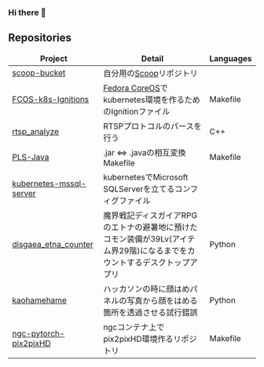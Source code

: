 ### Hi there 👋

## Repositories

<table>
  <thead align="center">
    <tr border: none;>
      <td><b>Project</b></td>
      <td><b>Detail</b></td>
      <td><b>Languages</b></td>
    </tr>
  </thead>
  <tbody>
    <tr>
      <td><a href=https://github.com/b1017034/scoop-bucket>scoop-bucket</a></td>
      <td>自分用の<a href=https://github.com/ScoopInstaller/Scoop>Scoop</a>リポジトリ</td>
      <td></td>
    </tr>
    <tr>
      <td><a href=https://github.com/b1017034/FCOS-k8s-Ignitions>FCOS-k8s-Ignitions</a></td>
      <td><a href=https://getfedora.org/en/coreos?stream=stable>Fedora CoreOS</a>でkubernetes環境を作るためのIgnitionファイル</td>
      <td>Makefile</td>
    </tr>
    <tr>
      <td><a href=https://github.com/b1017034/rtsp_analyze>rtsp_analyze</a></td>
      <td>RTSPプロトコルのパースを行う</td>
      <td>C++</td>
    </tr>
    <tr>
      <td><a href=https://github.com/b1017034/PLS-Java>PLS-Java</a></td>
      <td>.jar <=> .javaの相互変換Makefile</td>
      <td>Makefile</td>
    </tr>
    <tr>
      <td><a href=https://github.com/b1017034/kubernetes-mssql-server>kubernetes-mssql-server</a></td>
      <td>kubernetesでMicrosoft SQLServerを立てるコンフィグファイル</td>
      <td></td>
    </tr>
    <tr>
      <td><a href=https://github.com/b1017034/disgaea_etna_counter>disgaea_etna_counter</a></td>
      <td>魔界戦記ディスガイアRPGのエトナの避暑地に預けたコモン装備が39Lv(アイテム界29階)になるまでをカウントするデスクトップアプリ</td>
      <td>Python</td>
    </tr>
    <tr>
      <td><a href=https://github.com/b1017034/kaohamehame>kaohamehame</a></td>
      <td>ハッカソンの時に顔はめパネルの写真から顔をはめる箇所を透過させる試行錯誤</td>
      <td>Python</td>
    </tr>
    <tr>
      <td><a href=https://github.com/b1017034/ngc-pytorch-pix2pixHD>ngc-pytorch-pix2pixHD</a></td>
      <td>ngcコンテナ上でpix2pixHD環境作るリポジトリ</td>
      <td>Makefile</td>
    </tr>
  </tbody>



<!--
**b1017034/b1017034** is a ✨ _special_ ✨ repository because its `README.md` (this file) appears on your GitHub profile.

Here are some ideas to get you started:

- 🔭 I’m currently working on ...
- 🌱 I’m currently learning ...
- 👯 I’m looking to collaborate on ...
- 🤔 I’m looking for help with ...
- 💬 Ask me about ...
- 📫 How to reach me: ...
- 😄 Pronouns: ...
- ⚡ Fun fact: ...
-->
